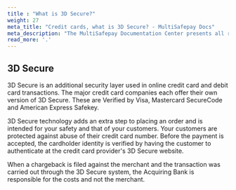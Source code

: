 ```yaml
---
title : "What is 3D Secure?"
weight: 27
meta_title: "Credit cards, what is 3D Secure? - MultiSafepay Docs"
meta_description: "The MultiSafepay Documentation Center presents all relevant information about our Plugins and API. You can also find support pages for Payment Methods, Tools and General Questions as well as the contact details of our Support and Integration Teams."
read_more: '.'
---
```

## 3D Secure
3D Secure is an additional security layer used in online credit card and debit card transactions. The major credit card companies each offer their own version of 3D Secure. These are Verified by Visa, Mastercard SecureCode and American Express Safekey.

3D Secure technology adds an extra step to placing an order and is intended for your safety and that of your customers. Your customers are protected against abuse of their credit card number. Before the payment is accepted, the cardholder identity is verified by having the customer to authenticate at the credit card provider's 3D Secure website.

When a chargeback is filed against the merchant and the transaction was carried out through the 3D Secure system, the Acquiring Bank is responsible for the costs and not the merchant.
